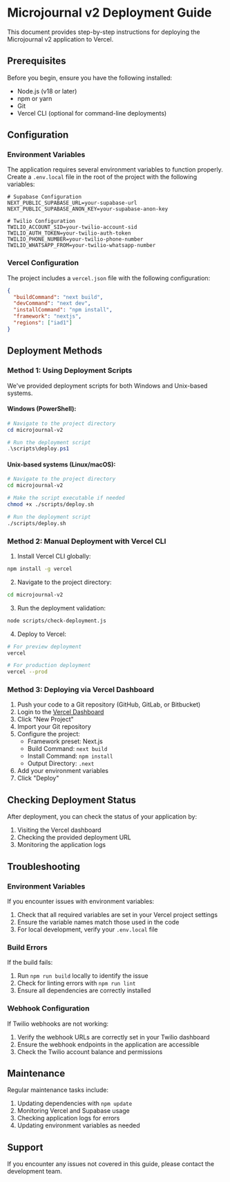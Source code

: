 # Microjournal v2 Deployment Guide

This document provides step-by-step instructions for deploying the Microjournal v2 application to Vercel.

## Prerequisites

Before you begin, ensure you have the following installed:

- Node.js (v18 or later)
- npm or yarn
- Git
- Vercel CLI (optional for command-line deployments)

## Configuration

### Environment Variables

The application requires several environment variables to function properly. Create a `.env.local` file in the root of the project with the following variables:

```
# Supabase Configuration
NEXT_PUBLIC_SUPABASE_URL=your-supabase-url
NEXT_PUBLIC_SUPABASE_ANON_KEY=your-supabase-anon-key

# Twilio Configuration
TWILIO_ACCOUNT_SID=your-twilio-account-sid
TWILIO_AUTH_TOKEN=your-twilio-auth-token
TWILIO_PHONE_NUMBER=your-twilio-phone-number
TWILIO_WHATSAPP_FROM=your-twilio-whatsapp-number
```

### Vercel Configuration

The project includes a `vercel.json` file with the following configuration:

```json
{
  "buildCommand": "next build",
  "devCommand": "next dev",
  "installCommand": "npm install",
  "framework": "nextjs",
  "regions": ["iad1"]
}
```

## Deployment Methods

### Method 1: Using Deployment Scripts

We've provided deployment scripts for both Windows and Unix-based systems.

#### Windows (PowerShell):

```powershell
# Navigate to the project directory
cd microjournal-v2

# Run the deployment script
.\scripts\deploy.ps1
```

#### Unix-based systems (Linux/macOS):

```bash
# Navigate to the project directory
cd microjournal-v2

# Make the script executable if needed
chmod +x ./scripts/deploy.sh

# Run the deployment script
./scripts/deploy.sh
```

### Method 2: Manual Deployment with Vercel CLI

1. Install Vercel CLI globally:

```bash
npm install -g vercel
```

2. Navigate to the project directory:

```bash
cd microjournal-v2
```

3. Run the deployment validation:

```bash
node scripts/check-deployment.js
```

4. Deploy to Vercel:

```bash
# For preview deployment
vercel

# For production deployment
vercel --prod
```

### Method 3: Deploying via Vercel Dashboard

1. Push your code to a Git repository (GitHub, GitLab, or Bitbucket)
2. Login to the [Vercel Dashboard](https://vercel.com/dashboard)
3. Click "New Project"
4. Import your Git repository
5. Configure the project:
   - Framework preset: Next.js
   - Build Command: `next build`
   - Install Command: `npm install`
   - Output Directory: `.next`
6. Add your environment variables
7. Click "Deploy"

## Checking Deployment Status

After deployment, you can check the status of your application by:

1. Visiting the Vercel dashboard
2. Checking the provided deployment URL
3. Monitoring the application logs

## Troubleshooting

### Environment Variables

If you encounter issues with environment variables:

1. Check that all required variables are set in your Vercel project settings
2. Ensure the variable names match those used in the code
3. For local development, verify your `.env.local` file

### Build Errors

If the build fails:

1. Run `npm run build` locally to identify the issue
2. Check for linting errors with `npm run lint`
3. Ensure all dependencies are correctly installed

### Webhook Configuration

If Twilio webhooks are not working:

1. Verify the webhook URLs are correctly set in your Twilio dashboard
2. Ensure the webhook endpoints in the application are accessible
3. Check the Twilio account balance and permissions

## Maintenance

Regular maintenance tasks include:

1. Updating dependencies with `npm update`
2. Monitoring Vercel and Supabase usage
3. Checking application logs for errors
4. Updating environment variables as needed

## Support

If you encounter any issues not covered in this guide, please contact the development team. 